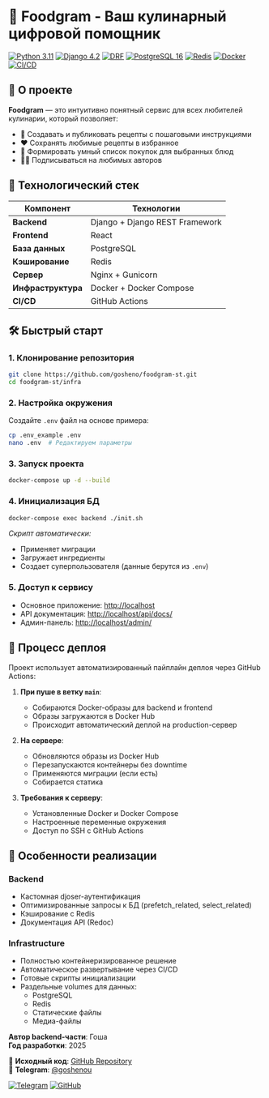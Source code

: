 # 🍳 Foodgram - Ваш кулинарный цифровой помощник  
[![Python 3.11](https://img.shields.io/badge/Python-3.11-3776AB?logo=python&logoColor=white)](https://www.python.org/)
[![Django 4.2](https://img.shields.io/badge/Django-4.2-092E20?logo=django&logoColor=white)](https://www.djangoproject.com/)
[![DRF](https://img.shields.io/badge/DRF-3.14-9F1D20?logo=django&logoColor=white)](https://www.django-rest-framework.org/)
[![PostgreSQL 16](https://img.shields.io/badge/PostgreSQL-16-336791?logo=postgresql&logoColor=white)](https://www.postgresql.org/)
[![Redis](https://img.shields.io/badge/Redis-7.0-DC382D?logo=redis&logoColor=white)](https://redis.io/)
[![Docker](https://img.shields.io/badge/Docker-24.0-2496ED?logo=docker&logoColor=white)](https://www.docker.com/)
[![CI/CD](https://img.shields.io/badge/GitHub_Actions-✔-2088FF?logo=github-actions&logoColor=white)](https://github.com/features/actions)

## 🌟 О проекте

**Foodgram** — это интуитивно понятный сервис для всех любителей кулинарии, который позволяет:

- 📖 Создавать и публиковать рецепты с пошаговыми инструкциями  
- ❤️ Сохранять любимые рецепты в избранное  
- 🛒 Формировать умный список покупок для выбранных блюд  
- 👨‍🍳 Подписываться на любимых авторов  

## 🚀 Технологический стек

| Компонент       | Технологии                          |
|-----------------|-------------------------------------|
| **Backend**     | Django + Django REST Framework      |
| **Frontend**    | React                               |
| **База данных** | PostgreSQL                          |
| **Кэширование** | Redis                               |
| **Сервер**      | Nginx + Gunicorn                    |
| **Инфраструктура** | Docker + Docker Compose         |
| **CI/CD**       | GitHub Actions                      |

## 🛠️ Быстрый старт

### 1. Клонирование репозитория
```bash
git clone https://github.com/gosheno/foodgram-st.git
cd foodgram-st/infra
```

### 2. Настройка окружения
Создайте `.env` файл на основе примера:
```bash
cp .env_example .env
nano .env  # Редактируем параметры
```

### 3. Запуск проекта
```bash
docker-compose up -d --build
```

### 4. Инициализация БД
```bash
docker-compose exec backend ./init.sh
```
*Скрипт автоматически:*
- Применяет миграции
- Загружает ингредиенты
- Создает суперпользователя (данные берутся из `.env`)

### 5. Доступ к сервису
- Основное приложение: [http://localhost](http://localhost)  
- API документация: [http://localhost/api/docs/](http://localhost/api/docs/)  
- Админ-панель: [http://localhost/admin/](http://localhost/admin/)  

## 🚀 Процесс деплоя

Проект использует автоматизированный пайплайн деплоя через GitHub Actions:

1. **При пуше в ветку `main`**:
   - Собираются Docker-образы для backend и frontend
   - Образы загружаются в Docker Hub
   - Происходит автоматический деплой на production-сервер

2. **На сервере**:
   - Обновляются образы из Docker Hub
   - Перезапускаются контейнеры без downtime
   - Применяются миграции (если есть)
   - Собирается статика

3. **Требования к серверу**:
   - Установленные Docker и Docker Compose
   - Настроенные переменные окружения
   - Доступ по SSH с GitHub Actions

## 🎯 Особенности реализации

### Backend
- Кастомная djoser-аутентификация  
- Оптимизированные запросы к БД (prefetch_related, select_related)  
- Кэширование с Redis  
- Документация API (Redoc)  

### Infrastructure
- Полностью контейнеризированное решение  
- Автоматическое развертывание через CI/CD  
- Готовые скрипты инициализации  
- Раздельные volumes для данных:
  - PostgreSQL
  - Redis
  - Статические файлы
  - Медиа-файлы


**Автор backend-части**: Гоша  
**Год разработки**: 2025  

📂 **Исходный код**: [GitHub Repository](https://github.com/gosheno/foodgram-st)  
📨 **Telegram**: [@goshenou](https://t.me/goshenou)

[![Telegram](https://img.shields.io/badge/-Telegram-26A5E4?style=flat&logo=telegram&logoColor=white)](https://t.me/goshenou)
[![GitHub](https://img.shields.io/badge/-GitHub-181717?style=flat&logo=github)](https://github.com/gosheno)
